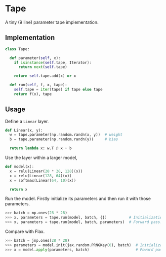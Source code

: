 # Tape

A tiny (9 line) parameter tape implementation.


## Implementation

```py
class Tape:

  def parameter(self, x):
    if isinstance(self.tape, Iterator):
      return next(self.tape)

    return self.tape.add(x) or x

  def run(self, f, x, tape):
    self.tape = iter(tape) if tape else tape
    return f(x), tape
```


## Usage

Define a `Linear` layer.

```py
def Linear(x, y):
  w = tape.parameter(np.random.randn(x, y))  # weight
  b = tape.parameter(np.random.randn(y))     # bias

  return lambda x: w.T @ x + b
```

Use the layer within a larger model,

```py
def model(x):
  x = relu(Linear(28 * 28, 128)(x))
  x = relu(Linear(128, 64)(x))
  x = softmax(Linear(64, 10)(x))

  return x
```

Run the model. Firstly initialize its parameters and then run it with those parameters.

```py
>>> batch = np.ones(28 * 28)
>>> x, parameters = tape.run(model, batch, {})          # Initialization. 
>>> x, parameters = tape.run(model, batch, parameters)  # Forward pass.
```

Compare with Flax.

```py
>>> batch = jnp.ones(28 * 28)
>>> parameters = model.init(jax.random.PRNGKey(0), batch)  # Initialization.
>>> x = model.apply(parameters, batch)                     # Foward pass.
```
